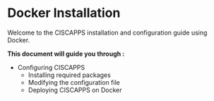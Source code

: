# Docker Installation

Welcome to the CISCAPPS installation and configuration guide using Docker.

**This document will guide you through :**
- Configuring CISCAPPS
  - Installing required packages
  - Modifying the configuration file
  - Deploying CISCAPPS on Docker

